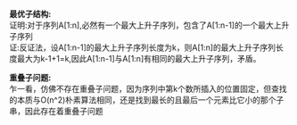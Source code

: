 **最优子结构:**
<br>证明:对于序列A[1:n],必然有一个最大上升子序列，包含了A[1:n-1]的一个最大上升子序列
<br>证:反证法，设A[1:n-1]的最大上升子序列长度为k，则A[1:n]的最大上升子序列长度最大为k-1+1=k,因此A[1:n-1]与A[1:n]有相同的最大上升子序列，矛盾。

**重叠子问题:**
<br>乍一看，仿佛不存在重叠子问题，因为序列中第k个数所插入的位置固定，但查找的本质与O(n^2)朴素算法相同，还是找到最长的且最后一个元素比它小的那个子串，因此存在着重叠子问题